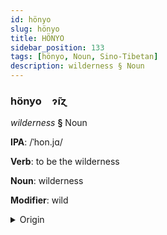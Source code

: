 ```yaml
---
id: hönyo
slug: hönyo
title: HÖNYO
sidebar_position: 133
tags: [hönyo, Noun, Sino-Tibetan]
description: wilderness § Noun
---
```


### hönyo&emsp;<span kind="abugida">ɂ̃ıɀ</span>

*wilderness* **§** Noun

**IPA**: /ˈhon.jɑ/

**Verb**: to be the wilderness

**Noun**: wilderness

**Modifier**: wild

<details>
    <summary>Origin</summary>
    Min, Southern 荒野 hong-iá /hɔŋia/<br/>
    <em>Sino-Tibetan Language Family</em>
</details>
